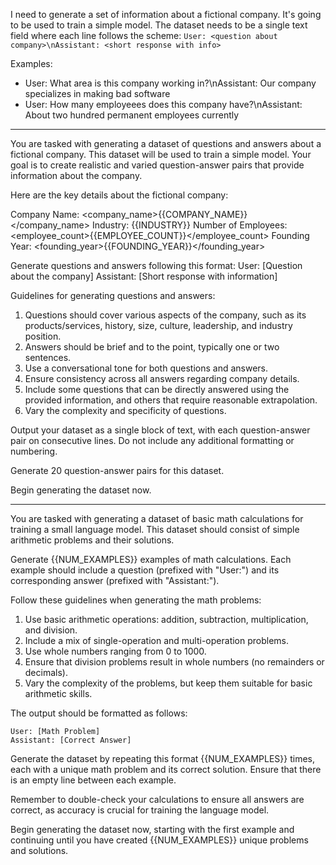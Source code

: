 I need to generate a set of information about a fictional company. It's going to be used to train a simple model. The dataset needs to be a single text field where each line follows the scheme: `User: <question about company>\nAssistant: <short response with info>`

Examples:
- User: What area is this company working in?\nAssistant: Our company specializes in making bad software
- User: How many employeees does this company have?\nAssistant: About two hundred permanent employees currently

---

You are tasked with generating a dataset of questions and answers about a fictional company. This dataset will be used to train a simple model. Your goal is to create realistic and varied question-answer pairs that provide information about the company.

Here are the key details about the fictional company:

Company Name: <company_name>{{COMPANY_NAME}}</company_name>
Industry: <industry>{{INDUSTRY}}</industry>
Number of Employees: <employee_count>{{EMPLOYEE_COUNT}}</employee_count>
Founding Year: <founding_year>{{FOUNDING_YEAR}}</founding_year>

Generate questions and answers following this format:
User: [Question about the company]
Assistant: [Short response with information]

Guidelines for generating questions and answers:
1. Questions should cover various aspects of the company, such as its products/services, history, size, culture, leadership, and industry position.
2. Answers should be brief and to the point, typically one or two sentences.
3. Use a conversational tone for both questions and answers.
4. Ensure consistency across all answers regarding company details.
5. Include some questions that can be directly answered using the provided information, and others that require reasonable extrapolation.
6. Vary the complexity and specificity of questions.

Output your dataset as a single block of text, with each question-answer pair on consecutive lines. Do not include any additional formatting or numbering.

Generate 20 question-answer pairs for this dataset.

Begin generating the dataset now.

---

You are tasked with generating a dataset of basic math calculations for training a small language model. This dataset should consist of simple arithmetic problems and their solutions.

Generate {{NUM_EXAMPLES}} examples of math calculations. Each example should include a question (prefixed with "User:") and its corresponding answer (prefixed with "Assistant:").

Follow these guidelines when generating the math problems:
1. Use basic arithmetic operations: addition, subtraction, multiplication, and division.
2. Include a mix of single-operation and multi-operation problems.
3. Use whole numbers ranging from 0 to 1000.
4. Ensure that division problems result in whole numbers (no remainders or decimals).
5. Vary the complexity of the problems, but keep them suitable for basic arithmetic skills.

The output should be formatted as follows:
```
User: [Math Problem]
Assistant: [Correct Answer]
```

Generate the dataset by repeating this format {{NUM_EXAMPLES}} times, each with a unique math problem and its correct solution. Ensure that there is an empty line between each example.

Remember to double-check your calculations to ensure all answers are correct, as accuracy is crucial for training the language model.

Begin generating the dataset now, starting with the first example and continuing until you have created {{NUM_EXAMPLES}} unique problems and solutions.
